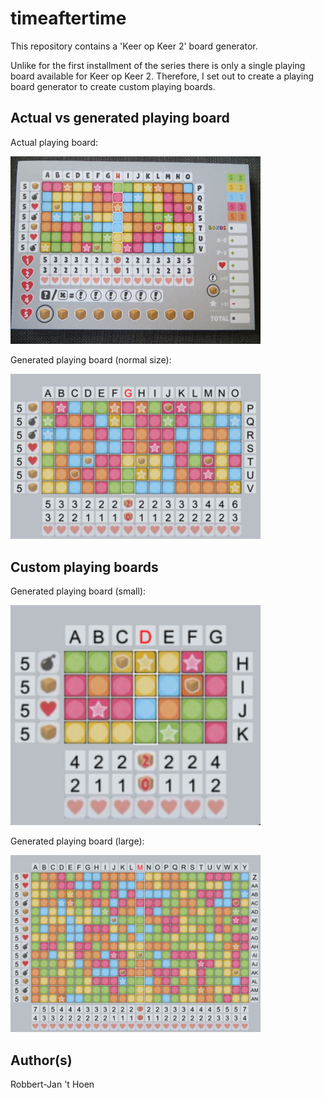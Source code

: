 # timeaftertime

This repository contains a 'Keer op Keer 2' board generator.

Unlike for the first installment of the series there is only a single playing board available for Keer op Keer 2. Therefore, I set out to create a playing board generator to create custom playing boards.

## Actual vs generated playing board

Actual playing board:

<img src="images/keeropkeer2_playing_board_actual.png" width="400" />

Generated playing board (normal size):

<img src="images/keeropkeer2_playing_board_generated.png" width="400" />

## Custom playing boards

Generated playing board (small):

<img src="images/keeropkeer2_playing_board_generated_small.png" width="400" />

Generated playing board (large):

<img src="images/keeropkeer2_playing_board_generated_large.png" width="400" />

## Author(s)
Robbert-Jan 't Hoen